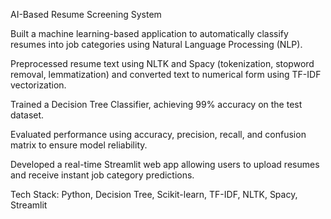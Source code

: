 AI-Based Resume Screening System

Built a machine learning-based application to automatically classify resumes into job categories using Natural Language Processing (NLP).

Preprocessed resume text using NLTK and Spacy (tokenization, stopword removal, lemmatization) and converted text to numerical form using TF-IDF vectorization.

Trained a Decision Tree Classifier, achieving 99% accuracy on the test dataset.

Evaluated performance using accuracy, precision, recall, and confusion matrix to ensure model reliability.

Developed a real-time Streamlit web app allowing users to upload resumes and receive instant job category predictions.

Tech Stack: Python, Decision Tree, Scikit-learn, TF-IDF, NLTK, Spacy, Streamlit
